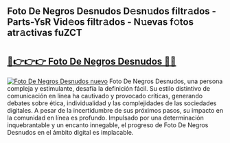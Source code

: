 ## Foto De Negros Desnudos D𝚎sn𝚞dos filtr𝚊dos - Parts-YsR Vid𝚎os filtr𝚊dos - N𝚞evas f𝚘tos atr𝚊ctivas fuZCT

# <h2><a href="http://mb4s2x.tromn.icu/?c=Foto+De+Negros+Desnudos">🔗👉👉👉 Foto De Negros Desnudos 🔗🔗</a></h2>

[![Foto De Negros Desnudos nuevo](https://i.imgur.com/pEAQMta.gif)](http://mb4s2x.tromn.icu/?c=Foto+De+Negros+Desnudos)
Foto De Negros Desnudos, una persona compleja y estimulante, desafía la definición fácil. Su estilo distintivo de comunicación en línea ha cautivado y provocado críticas, generando debates sobre ética, individualidad y las complejidades de las sociedades digitales. A pesar de la incertidumbre de sus próximos pasos, su impacto en la comunidad en línea es profundo. Impulsado por una determinación inquebrantable y un encanto innegable, el progreso de Foto De Negros Desnudos en el ámbito digital es implacable.
